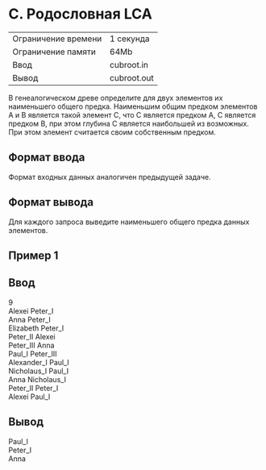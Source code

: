 # C. Родословная LCA

|                     |             |
| :------------------ | ----------- |
| Ограничение времени | 1 секунда   |
| Ограничение памяти  | 64Mb        |
| Ввод                | cubroot.in  |
| Вывод               | cubroot.out |

В генеалогическом древе определите для двух элементов их наименьшего общего предка. Наименьшим общим предком элементов A и B является такой элемент C, что С является предком A, C является предком B, при этом глубина C является наибольшей из возможных. При этом элемент считается своим собственным предком.

## Формат ввода

Формат входных данных аналогичен предыдущей задаче.

## Формат вывода

Для каждого запроса выведите наименьшего общего предка данных элементов.

## Пример 1
## Ввод 
9 <br>
Alexei Peter_I <br>
Anna Peter_I <br>
Elizabeth Peter_I <br>
Peter_II Alexei <br>
Peter_III Anna <br>
Paul_I Peter_III <br>
Alexander_I Paul_I <br>
Nicholaus_I Paul_I <br>
Anna Nicholaus_I <br>
Peter_II Peter_I <br>
Alexei Paul_I <br>

## Вывод  
Paul_I <br>
Peter_I <br>
Anna <br>

